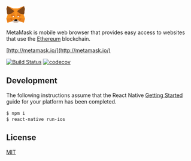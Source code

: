 ![Melfina logo](logo.png?raw=true)

MetaMask is mobile web browser that provides easy access to websites that use the [Ethereum](https://ethereum.org/) blockchain.

[http://metamask.io/](http://metamask.io/)

[![Build Status](https://travis-ci.org/bitpshr/MetaMask.svg?branch=master)](https://travis-ci.org/bitpshr/MetaMask)
[![codecov](https://codecov.io/gh/bitpshr/MetaMask/branch/master/graph/badge.svg)](https://codecov.io/gh/bitpshr/MetaMask)

## Development

The following instructions assume that the React Native [Getting Started](https://facebook.github.io/react-native/docs/getting-started.html) guide for your platform has been completed.

```
$ npm i
$ react-native run-ios
```

## License

[MIT](./LICENSE)
